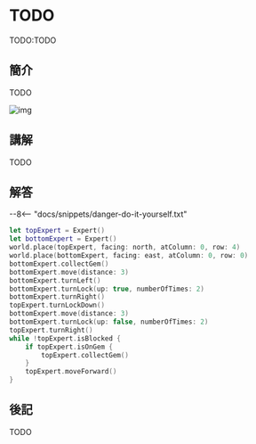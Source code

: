 # TODO

TODO:TODO

## 簡介

TODO

![img](https://imagedelivery.net/cdkaXPuFls5qlrh3GM4hfA/83af3e53-4ed4-4ed9-7359-3db7372b6700/public)

## 講解

TODO

## 解答

--8<-- "docs/snippets/danger-do-it-yourself.txt"

```swift linenums="1"
let topExpert = Expert()
let bottomExpert = Expert()
world.place(topExpert, facing: north, atColumn: 0, row: 4)
world.place(bottomExpert, facing: east, atColumn: 0, row: 0)
bottomExpert.collectGem()
bottomExpert.move(distance: 3)
bottomExpert.turnLeft()
bottomExpert.turnLock(up: true, numberOfTimes: 2)
bottomExpert.turnRight()
topExpert.turnLockDown()
bottomExpert.move(distance: 3)
bottomExpert.turnLock(up: false, numberOfTimes: 2)
topExpert.turnRight()
while !topExpert.isBlocked {
    if topExpert.isOnGem {
        topExpert.collectGem()
    }
    topExpert.moveForward()
}
```

## 後記

TODO
